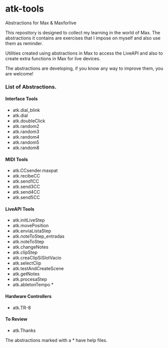# atk-tools
Abstractions for Max &amp; Maxforlive

This repository is designed to collect my learning in the world of Max.
The abstractions it contains are exercises that I impose on myself and also use them as reminder.

Utilities created using abstractions in Max to access the LiveAPI and also to create extra functions in Max for live devices.

The abstractions are developing, if you know any way to improve them, you are welcome!


### List of Abstractions.

#### Interface Tools
* atk.dial_blink
* atk.dial
* atk.doubleClick
* atk.random2
* atk.random3
* atk.random4
* atk.random5
* atk.random8


#### MIDI Tools
* atk.CCsender.maxpat
* atk.recibeCC
* atk.send1CC
* atk.send3CC
* atk.send4CC
* atk.send5CC

#### LiveAPI Tools
* atk.initLiveStep
* atk.movePosition
* atk.enviaListaStep
* atk.noteToStep_entradas
* atk.noteToStep
* atk.changeNotes
* atk.clipStep
* atk.creaClipSiSlotVacio
* atk.selectClip
* atk.testAndCreateScene
* atk.getNotes
* atk.procesaStep
* atk.abletonTempo *

#### Hardware Controllers
* atk.TR-8

#### To Review
* atk.Thanks

The abstractions marked with a * have help files.

